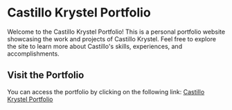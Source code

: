 # Castillo Krystel Portfolio

Welcome to the Castillo Krystel Portfolio! This is a personal portfolio website showcasing the work and projects of Castillo Krystel. Feel free to explore the site to learn more about Castillo's skills, experiences, and accomplishments.

## Visit the Portfolio

You can access the portfolio by clicking on the following link:
[Castillo Krystel Portfolio](https://castillokrystel.netlify.app/)